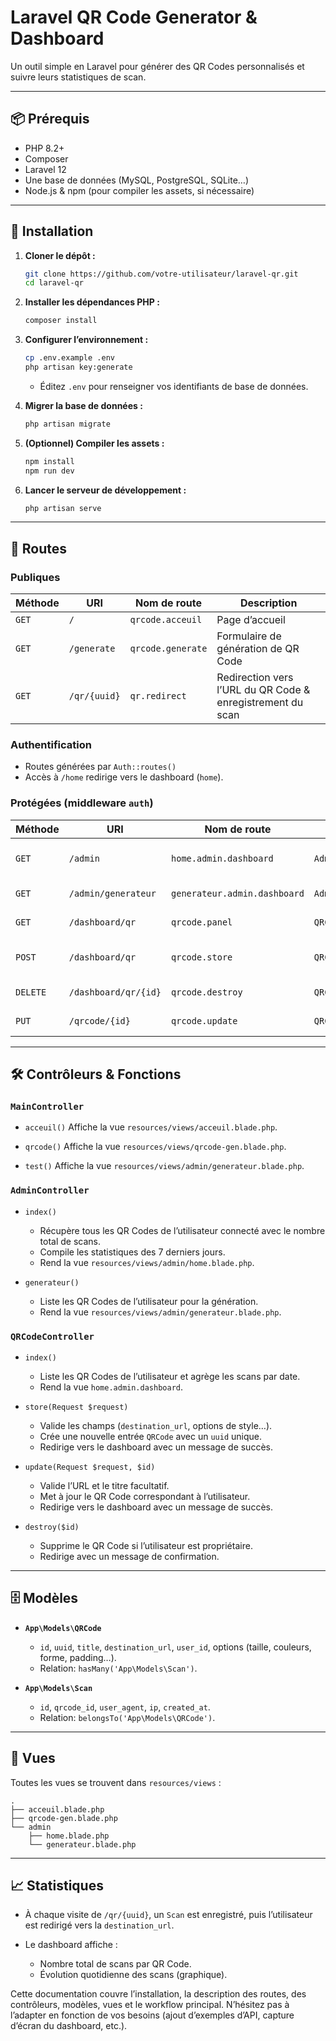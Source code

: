 

# Laravel QR Code Generator & Dashboard

Un outil simple en Laravel pour générer des QR Codes personnalisés et suivre leurs statistiques de scan.

---

## 📦 Prérequis

- PHP 8.2+
- Composer
- Laravel 12
- Une base de données (MySQL, PostgreSQL, SQLite…)
- Node.js & npm (pour compiler les assets, si nécessaire)

---

## 🚀 Installation

1. **Cloner le dépôt :**
   ```bash
   git clone https://github.com/votre-utilisateur/laravel-qr.git
   cd laravel-qr
   ```

2. **Installer les dépendances PHP :**

   ```bash
   composer install
   ```

3. **Configurer l’environnement :**

   ```bash
   cp .env.example .env
   php artisan key:generate
   ```

   * Éditez `.env` pour renseigner vos identifiants de base de données.

4. **Migrer la base de données :**

   ```bash
   php artisan migrate
   ```

5. **(Optionnel) Compiler les assets :**

   ```bash
   npm install
   npm run dev
   ```

6. **Lancer le serveur de développement :**

   ```bash
   php artisan serve
   ```

---

## 🔗 Routes

### Publiques

| Méthode | URI          | Nom de route      | Description                                                |
| ------- | ------------ | ----------------- | ---------------------------------------------------------- |
| `GET`   | `/`          | `qrcode.acceuil`  | Page d’accueil                                             |
| `GET`   | `/generate`  | `qrcode.generate` | Formulaire de génération de QR Code                        |
| `GET`   | `/qr/{uuid}` | `qr.redirect`     | Redirection vers l’URL du QR Code & enregistrement du scan |

### Authentification

* Routes générées par `Auth::routes()`
* Accès à `/home` redirige vers le dashboard (`home`).

### Protégées (middleware `auth`)

| Méthode  | URI                  | Nom de route                 | Contrôleur                   | Action                     |
| -------- | -------------------- | ---------------------------- | ---------------------------- | -------------------------- |
| `GET`    | `/admin`             | `home.admin.dashboard`       | `AdminController@index`      | Affiche le dashboard admin |
| `GET`    | `/admin/generateur`  | `generateur.admin.dashboard` | `AdminController@generateur` | Liste des QR Codes         |
| `GET`    | `/dashboard/qr`      | `qrcode.panel`               | `QRCodeController@index`     | Liste & stats de vos QR    |
| `POST`   | `/dashboard/qr`      | `qrcode.store`               | `QRCodeController@store`     | Création d’un nouveau QR   |
| `DELETE` | `/dashboard/qr/{id}` | `qrcode.destroy`             | `QRCodeController@destroy`   | Suppression d’un QR        |
| `PUT`    | `/qrcode/{id}`       | `qrcode.update`              | `QRCodeController@update`    | Mise à jour d’un QR        |

---

## 🛠 Contrôleurs & Fonctions

### `MainController`

* `acceuil()`
  Affiche la vue `resources/views/acceuil.blade.php`.

* `qrcode()`
  Affiche la vue `resources/views/qrcode-gen.blade.php`.

* `test()`
  Affiche la vue `resources/views/admin/generateur.blade.php`.

### `AdminController`

* `index()`

  * Récupère tous les QR Codes de l’utilisateur connecté avec le nombre total de scans.
  * Compile les statistiques des 7 derniers jours.
  * Rend la vue `resources/views/admin/home.blade.php`.

* `generateur()`

  * Liste les QR Codes de l’utilisateur pour la génération.
  * Rend la vue `resources/views/admin/generateur.blade.php`.

### `QRCodeController`

* `index()`

  * Liste les QR Codes de l’utilisateur et agrège les scans par date.
  * Rend la vue `home.admin.dashboard`.

* `store(Request $request)`

  * Valide les champs (`destination_url`, options de style…).
  * Crée une nouvelle entrée `QRCode` avec un `uuid` unique.
  * Redirige vers le dashboard avec un message de succès.

* `update(Request $request, $id)`

  * Valide l’URL et le titre facultatif.
  * Met à jour le QR Code correspondant à l’utilisateur.
  * Redirige vers le dashboard avec un message de succès.

* `destroy($id)`

  * Supprime le QR Code si l’utilisateur est propriétaire.
  * Redirige avec un message de confirmation.

---

## 🗄 Modèles

* **`App\Models\QRCode`**

  * `id`, `uuid`, `title`, `destination_url`, `user_id`, options (taille, couleurs, forme, padding…).
  * Relation: `hasMany('App\Models\Scan')`.

* **`App\Models\Scan`**

  * `id`, `qrcode_id`, `user_agent`, `ip`, `created_at`.
  * Relation: `belongsTo('App\Models\QRCode')`.

---

## 🎨 Vues

Toutes les vues se trouvent dans `resources/views` :

```
.
├── acceuil.blade.php
├── qrcode-gen.blade.php
└── admin
    ├── home.blade.php
    └── generateur.blade.php
```

---

## 📈 Statistiques

* À chaque visite de `/qr/{uuid}`, un `Scan` est enregistré, puis l’utilisateur est redirigé vers la `destination_url`.
* Le dashboard affiche :

  * Nombre total de scans par QR Code.
  * Évolution quotidienne des scans (graphique).




Cette documentation couvre l’installation, la description des routes, des contrôleurs, modèles, vues et le workflow principal. N’hésitez pas à l’adapter en fonction de vos besoins (ajout d’exemples d’API, capture d’écran du dashboard, etc.).
```
